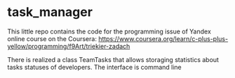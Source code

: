 # task_manager

This little repo contains the code for the programming issue of Yandex online course on the Coursera:
https://www.coursera.org/learn/c-plus-plus-yellow/programming/f9Art/triekier-zadach

There is realized a class TeamTasks that allows storaging statistics about tasks statuses of developers. 
The interface is command line 
